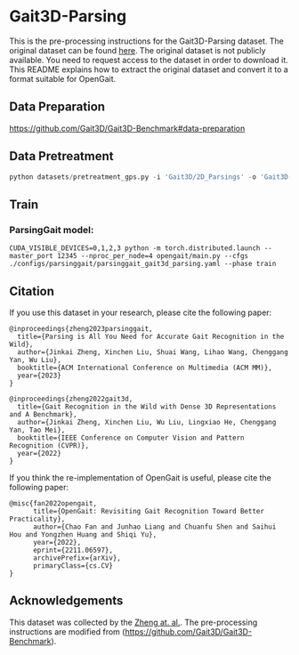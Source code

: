 # Gait3D-Parsing
This is the pre-processing instructions for the Gait3D-Parsing dataset. The original dataset can be found [here](https://gait3d.github.io/gait3d-parsing-hp/). The original dataset is not publicly available. You need to request access to the dataset in order to download it. This README explains how to extract the original dataset and convert it to a format suitable for OpenGait.
## Data Preparation
https://github.com/Gait3D/Gait3D-Benchmark#data-preparation
## Data Pretreatment
```python
python datasets/pretreatment_gps.py -i 'Gait3D/2D_Parsings' -o 'Gait3D-pars-64-64-pkl' -r 64 -p
```

## Train
### ParsingGait model:
`CUDA_VISIBLE_DEVICES=0,1,2,3 python -m torch.distributed.launch --master_port 12345 --nproc_per_node=4 opengait/main.py --cfgs ./configs/parsinggait/parsinggait_gait3d_parsing.yaml --phase train`

## Citation
If you use this dataset in your research, please cite the following paper:
```
@inproceedings{zheng2023parsinggait,
  title={Parsing is All You Need for Accurate Gait Recognition in the Wild},
  author={Jinkai Zheng, Xinchen Liu, Shuai Wang, Lihao Wang, Chenggang Yan, Wu Liu},
  booktitle={ACM International Conference on Multimedia (ACM MM)},
  year={2023}
}

@inproceedings{zheng2022gait3d,
  title={Gait Recognition in the Wild with Dense 3D Representations and A Benchmark},
  author={Jinkai Zheng, Xinchen Liu, Wu Liu, Lingxiao He, Chenggang Yan, Tao Mei},
  booktitle={IEEE Conference on Computer Vision and Pattern Recognition (CVPR)},
  year={2022}
}
```
If you think the re-implementation of OpenGait is useful, please cite the following paper:
```
@misc{fan2022opengait,
      title={OpenGait: Revisiting Gait Recognition Toward Better Practicality}, 
      author={Chao Fan and Junhao Liang and Chuanfu Shen and Saihui Hou and Yongzhen Huang and Shiqi Yu},
      year={2022},
      eprint={2211.06597},
      archivePrefix={arXiv},
      primaryClass={cs.CV}
}
```
## Acknowledgements
This dataset was collected by the [Zheng at. al.](https://gait3d.github.io/). The pre-processing instructions are modified from (https://github.com/Gait3D/Gait3D-Benchmark).
